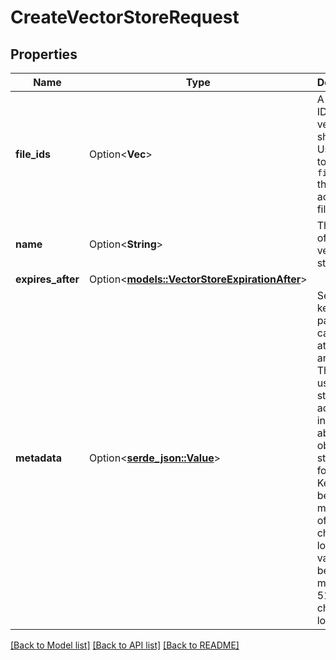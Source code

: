 # CreateVectorStoreRequest

## Properties

Name | Type | Description | Notes
------------ | ------------- | ------------- | -------------
**file_ids** | Option<**Vec<String>**> | A list of [File](/docs/api-reference/files) IDs that the vector store should use. Useful for tools like `file_search` that can access files. | [optional]
**name** | Option<**String**> | The name of the vector store. | [optional]
**expires_after** | Option<[**models::VectorStoreExpirationAfter**](VectorStoreExpirationAfter.md)> |  | [optional]
**metadata** | Option<[**serde_json::Value**](.md)> | Set of 16 key-value pairs that can be attached to an object. This can be useful for storing additional information about the object in a structured format. Keys can be a maximum of 64 characters long and values can be a maxium of 512 characters long.  | [optional]

[[Back to Model list]](../README.md#documentation-for-models) [[Back to API list]](../README.md#documentation-for-api-endpoints) [[Back to README]](../README.md)


